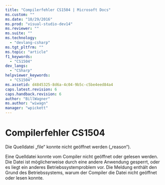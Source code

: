 ```yaml
---
title: "Compilerfehler CS1504 | Microsoft Docs"
ms.custom: ""
ms.date: "10/29/2016"
ms.prod: "visual-studio-dev14"
ms.reviewer: ""
ms.suite: ""
ms.technology: 
  - "devlang-csharp"
ms.tgt_pltfrm: ""
ms.topic: "article"
f1_keywords: 
  - "CS1504"
dev_langs: 
  - "CSharp"
helpviewer_keywords: 
  - "CS1504"
ms.assetid: d4845325-8d6a-4c04-9b5c-c5be4eed84a4
caps.latest.revision: 6
caps.handback.revision: 6
author: "BillWagner"
ms.author: "wiwagn"
manager: "wpickett"
---
```

# Compilerfehler CS1504
Die Quelldatei „file“ konnte nicht geöffnet werden \(„reason“\).  
  
 Eine Quelldatei konnte vom Compiler nicht geöffnet oder gelesen werden. Die Datei ist möglicherweise durch eine andere Anwendung gesperrt, oder es liegt ein anderes Betriebssystemproblem vor. Die Meldung enthält den Grund des Betriebssystems, warum der Compiler die Datei nicht geöffnet oder lesen konnte.